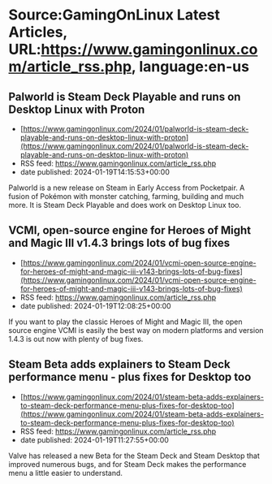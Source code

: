 # Source:GamingOnLinux Latest Articles, URL:https://www.gamingonlinux.com/article_rss.php, language:en-us

## Palworld is Steam Deck Playable and runs on Desktop Linux with Proton
 - [https://www.gamingonlinux.com/2024/01/palworld-is-steam-deck-playable-and-runs-on-desktop-linux-with-proton](https://www.gamingonlinux.com/2024/01/palworld-is-steam-deck-playable-and-runs-on-desktop-linux-with-proton)
 - RSS feed: https://www.gamingonlinux.com/article_rss.php
 - date published: 2024-01-19T14:15:53+00:00

Palworld is a new release on Steam in Early Access from Pocketpair. A fusion of Pokémon with monster catching, farming, building and much more. It is Steam Deck Playable and does work on Desktop Linux too.

## VCMI, open-source engine for Heroes of Might and Magic III v1.4.3 brings lots of bug fixes
 - [https://www.gamingonlinux.com/2024/01/vcmi-open-source-engine-for-heroes-of-might-and-magic-iii-v143-brings-lots-of-bug-fixes](https://www.gamingonlinux.com/2024/01/vcmi-open-source-engine-for-heroes-of-might-and-magic-iii-v143-brings-lots-of-bug-fixes)
 - RSS feed: https://www.gamingonlinux.com/article_rss.php
 - date published: 2024-01-19T12:08:25+00:00

If you want to play the classic Heroes of Might and Magic III, the open source engine VCMI is easily the best way on modern platforms and version 1.4.3 is out now with plenty of bug fixes.

## Steam Beta adds explainers to Steam Deck performance menu - plus fixes for Desktop too
 - [https://www.gamingonlinux.com/2024/01/steam-beta-adds-explainers-to-steam-deck-performance-menu-plus-fixes-for-desktop-too](https://www.gamingonlinux.com/2024/01/steam-beta-adds-explainers-to-steam-deck-performance-menu-plus-fixes-for-desktop-too)
 - RSS feed: https://www.gamingonlinux.com/article_rss.php
 - date published: 2024-01-19T11:27:55+00:00

Valve has released a new Beta for the Steam Deck and Steam Desktop that improved numerous bugs, and for Steam Deck makes the performance menu a little easier to understand.

